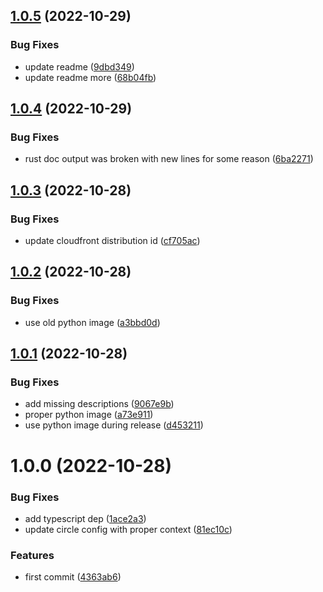 ## [1.0.5](https://github.com/json-rpc-specification/meta-schema/compare/1.0.4...1.0.5) (2022-10-29)


### Bug Fixes

* update readme ([9dbd349](https://github.com/json-rpc-specification/meta-schema/commit/9dbd349557db8a515cd74a6104b07b44ad947c49))
* update readme more ([68b04fb](https://github.com/json-rpc-specification/meta-schema/commit/68b04fb4cb2c307346d76ab00a08e2de0004c768))

## [1.0.4](https://github.com/json-rpc-specification/meta-schema/compare/1.0.3...1.0.4) (2022-10-29)


### Bug Fixes

* rust doc output was broken with new lines for some reason ([6ba2271](https://github.com/json-rpc-specification/meta-schema/commit/6ba22718e9531c1b882b2f2ee0b92481dbc5449e))

## [1.0.3](https://github.com/json-rpc-specification/meta-schema/compare/1.0.2...1.0.3) (2022-10-28)


### Bug Fixes

* update cloudfront distribution id ([cf705ac](https://github.com/json-rpc-specification/meta-schema/commit/cf705acd58965558b5b2577f100943675c115f8e))

## [1.0.2](https://github.com/json-rpc-specification/meta-schema/compare/1.0.1...1.0.2) (2022-10-28)


### Bug Fixes

* use old python image ([a3bbd0d](https://github.com/json-rpc-specification/meta-schema/commit/a3bbd0d084e0b578b0ace00bd4d61ae3fd43e269))

## [1.0.1](https://github.com/json-rpc-specification/meta-schema/compare/1.0.0...1.0.1) (2022-10-28)


### Bug Fixes

* add missing descriptions ([9067e9b](https://github.com/json-rpc-specification/meta-schema/commit/9067e9be6163cab179e00e110e9616fa2b3836da))
* proper python image ([a73e911](https://github.com/json-rpc-specification/meta-schema/commit/a73e911c850656cb9ced87c0136d4f4b40bbc343))
* use python image during release ([d453211](https://github.com/json-rpc-specification/meta-schema/commit/d4532114a7a8b1aa17a11031085d1df869d619ef))

# 1.0.0 (2022-10-28)


### Bug Fixes

* add typescript dep ([1ace2a3](https://github.com/json-rpc-specification/meta-schema/commit/1ace2a3df340c250b5ecd2034c80eb9db4f92730))
* update circle config with proper context ([81ec10c](https://github.com/json-rpc-specification/meta-schema/commit/81ec10c000043d7d58a5e045ad991a2b363cb21c))


### Features

* first commit ([4363ab6](https://github.com/json-rpc-specification/meta-schema/commit/4363ab6bc7d8037f04e4ad4f54ad35eb6e02965a))
